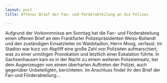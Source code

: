 ```yaml
---
layout: post
title: Offener Brief der Fan- und Förderabteilung an die Polizei

---
```


Aufgrund der Vorkommnisse am Sonntag hat die Fan- und Förderabteilung einen offenen Brief an den Frankfurter Polizeipräsidenten Weiss-Bollandt und den zuständigen Einsatzleiter im Waldstadion, Herrn Moog, verfasst. Im Stadion war kurz vor Abpfiff eine große Zahl von Polizisten aufmarschiert, was zu einer unnötigen Provokation und letztlich einer Eskalation führte. In Sachsenhausen kam es in der Nacht zu einem weiteren Polizeieinsatz, bei dem Augenzeugen von einem überharten Auftreten der Polizei, auch gegenüber Unbeteiligten, berichteten. Im Anschluss findet ihr den Brief der Fan-und Förderabteilung...


